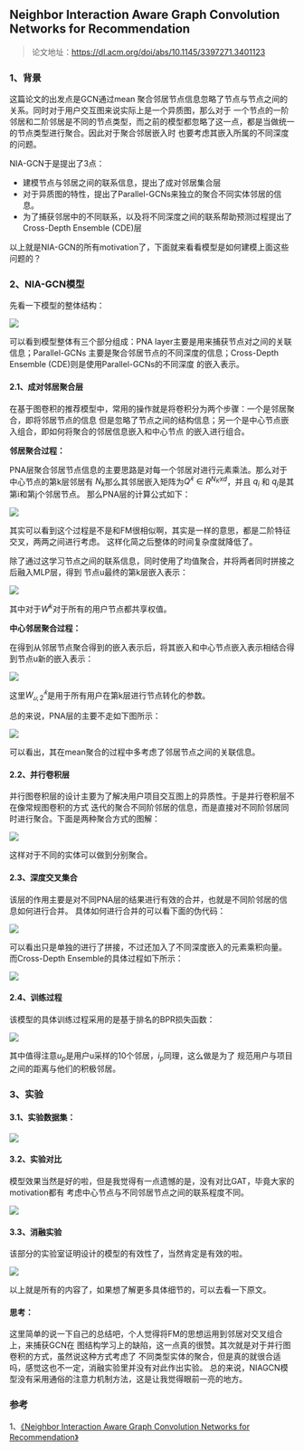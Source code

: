 ## Neighbor Interaction Aware Graph Convolution Networks for Recommendation

>  论文地址：https://dl.acm.org/doi/abs/10.1145/3397271.3401123

### 1、背景

这篇论文的出发点是GCN通过mean 聚合邻居节点信息忽略了节点与节点之间的关系。同时对于用户交互图来说实际上是一个异质图，那么对于
一个节点的一阶邻居和二阶邻居是不同的节点类型，而之前的模型都忽略了这一点，都是当做统一的节点类型进行聚合。因此对于聚合邻居嵌入时
也要考虑其嵌入所属的不同深度的问题。

NIA-GCN于是提出了3点：

- 建模节点与邻居之间的联系信息，提出了成对邻居集合层
- 对于异质图的特性，提出了Parallel-GCNs来独立的聚合不同实体邻居的信息。
- 为了捕获邻居中的不同联系，以及将不同深度之间的联系帮助预测过程提出了 Cross-Depth Ensemble (CDE)层

以上就是NIA-GCN的所有motivation了，下面就来看看模型是如何建模上面这些问题的？

### 2、NIA-GCN模型

先看一下模型的整体结构：

![](Readme_files/1.jpg)

可以看到模型整体有三个部分组成：PNA layer主要是用来捕获节点对之间的关联信息；Parallel-GCNs
主要是聚合邻居节点的不同深度的信息；Cross-Depth Ensemble (CDE)则是使用Parallel-GCNs的不同深度
的嵌入表示。

#### 2.1、成对邻居聚合层

在基于图卷积的推荐模型中，常用的操作就是将卷积分为两个步骤：一个是邻居聚合，即将邻居节点的信息
但是忽略了节点之间的结构信息；另一个是中心节点嵌入组合，即如何将聚合的邻居信息嵌入和中心节点
的嵌入进行组合。

**邻居聚合过程：**

PNA层聚合邻居节点信息的主要思路是对每一个邻居对进行元素乘法。那么对于中心节点的第k层邻居有
$N_k$那么其邻居嵌入矩阵为$Q^𝑘 \in R^{N_K x d}$，并且 $q_i$ 和 $q_j$是其第i和第j个邻居节点。
那么PNA层的计算公式如下：

![](Readme_files/2.jpg)

其实可以看到这个过程是不是和FM很相似啊，其实是一样的意思，都是二阶特征交叉，两两之间进行考虑。
这样化简之后整体的时间复杂度就降低了。

除了通过这学习节点之间的联系信息，同时使用了均值聚合，并将两者同时拼接之后融入MLP层，得到
节点u最终的第k层嵌入表示：

![](Readme_files/3.jpg)

其中对于$W^k$对于所有的用户节点都共享权值。

**中心邻居聚合过程：**

在得到从邻居节点聚合得到的嵌入表示后，将其嵌入和中心节点嵌入表示相结合得到节点u新的嵌入表示：

![](Readme_files/4.jpg)

这里$W^𝑘_{𝑢,2}$是用于所有用户在第k层进行节点转化的参数。

总的来说，PNA层的主要不走如下图所示：

![](Readme_files/5.jpg)

可以看出，其在mean聚合的过程中多考虑了邻居节点之间的关联信息。

#### 2.2、并行卷积层

并行图卷积层的设计主要为了解决用户项目交互图上的异质性。于是并行卷积层不在像常规图卷积的方式
迭代的聚合不同阶邻居的信息，而是直接对不同阶邻居同时进行聚合。下面是两种聚合方式的图解：

![](Readme_files/6.jpg)

这样对于不同的实体可以做到分别聚合。


#### 2.3、深度交叉集合

该层的作用主要是对不同PNA层的结果进行有效的合并，也就是不同阶邻居的信息如何进行合并。
具体如何进行合并的可以看下面的伪代码：

![](Readme_files/7.jpg)

可以看出只是单独的进行了拼接，不过还加入了不同深度嵌入的元素乘积向量。
而Cross-Depth Ensemble的具体过程如下所示：

![](Readme_files/8.jpg)


#### 2.4、训练过程

该模型的具体训练过程采用的是基于排名的BPR损失函数：

![](Readme_files/9.jpg)

其中值得注意$u_p$是用户u采样的10个邻居，$i_p$同理，这么做是为了 规范用户与项目之间的距离与他们的积极邻居。

### 3、实验

#### 3.1、实验数据集：

![](Readme_files/11.jpg)

#### 3.2、实验对比

模型效果当然是好的啦，但是我觉得有一点遗憾的是，没有对比GAT，毕竟大家的motivation都有
考虑中心节点与不同邻居节点之间的联系程度不同。

![](Readme_files/10.jpg)

#### 3.3、消融实验

该部分的实验室证明设计的模型的有效性了，当然肯定是有效的啦。

![](Readme_files/12.jpg)


以上就是所有的内容了，如果想了解更多具体细节的，可以去看一下原文。

#### 思考：

这里简单的说一下自己的总结吧，个人觉得将FM的思想运用到邻居对交叉组合上，来捕获GCN在
图结构学习上的缺陷，这一点真的很赞。其次就是对于并行图卷积的方式，虽然说这种方式考虑了
不同类型实体的聚合，但是真的就很合适吗，感觉这也不一定，消融实验里并没有对此作出实验。
总的来说，NIAGCN模型没有采用通俗的注意力机制方法，这是让我觉得眼前一亮的地方。

### 参考

1、[《Neighbor Interaction Aware Graph Convolution Networks for Recommendation》](https://dl.acm.org/doi/abs/10.1145/3397271.340112)

